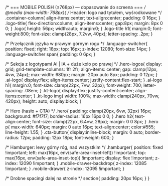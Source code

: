 /* === MOBILE POLISH (≤768px) — dopasowanie do screena === */
@media (max-width: 768px){
  /* Header: logo nad tytułem, wyśrodkowane */
  .container-column{ align-items:center; text-align:center; padding: 0 16px; }
  .logo-title{ flex-direction:column; align-items:center; gap:8px; margin: 8px 0 0; }
  .logo{ height: 56px; width:auto; margin:0; }
  .logo-title h1{ margin:0; font-weight:800; font-size: clamp(28px, 7.2vw, 40px); letter-spacing: .2px; }

  /* Przełącznik języka w prawym górnym rogu */
  .language-switcher{ position: fixed; right: 16px; top: 16px; z-index: 12080; font-size: 14px; }
  .language-switcher span{ padding: 0 6px; }

  /* Sekcja z logotypami AI | IA + duże koło po prawej  */
  .hero-logos{ 
    display: grid; 
    grid-template-columns: 1fr 2fr; 
    align-items: center; 
    gap: clamp(12px, 4vw, 24px); 
    max-width: 680px; 
    margin: 20px auto 8px; 
    padding: 0 12px;
  }
  .ai-logo{ display:flex; align-items:center; justify-content:flex-start; }
  .ai-logo h1{ 
    margin:0; 
    font-size: clamp(22px, 7vw, 32px); 
    font-weight: 700; 
    letter-spacing: .08em; 
  }
  .kt-logo{ display:flex; justify-content:center; align-items:center; }
  .kt-logo img{ 
    width: 100%; 
    max-width: clamp(240px, 70vw, 420px);
    height: auto; 
    display:block; 
  }

  /* Hero (hasło + CTA) */
  .hero{ 
    padding: clamp(20px, 6vw, 32px) 16px; 
    background: #f7f7f7; 
    border-radius: 16px 16px 0 0; 
  }
  .hero h2{ 
    text-align:center; 
    font-size: clamp(22px, 6.4vw, 28px); 
    margin: 0 0 8px; 
  }
  .hero p{ 
    max-width: 640px; 
    margin: 0 auto 16px; 
    text-align:center; 
    color:#555; 
    line-height: 1.55; 
  }
  .cta-button{ 
    display:inline-block; 
    margin: 0 auto; 
    border-radius: 12px; 
    padding: 12px 18px; 
    font-weight: 600; 
  }

  /* Hamburger: lewy górny róg, nad wszystkim */
  .hamburger{
    position: fixed !important;
    left: max(16px, env(safe-area-inset-left)) !important;
    top:  max(16px, env(safe-area-inset-top)) !important;
    display: flex !important;
    z-index: 12090 !important;
  }
  .mobile-drawer-backdrop{ z-index: 12085 !important; }
  .mobile-drawer{ z-index: 12095 !important; }

  /* Drobne spacingi dalej na stronie */
  section{ padding: 20px 16px; }
}
